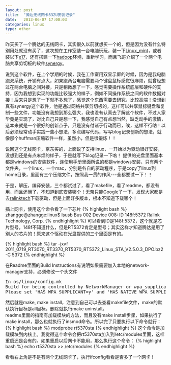 ```yaml
---
layout: post
title:  "腾达无线网卡832U安装记录"
date:   2013-06-07 17:00:03
categories: linux
type: other
---
```


昨天买了一个腾达的无线网卡，其实很久以前就想买一个的，但是因为没有什么特别用处就没有买了，这次想在工作室装一台电脑玩玩，装一下[Linux_mint]，或者装以下[e17]，还有搭建一下[hadoop]环境，重新学习，而且飞哥介绍了一个两个电脑共享剪切板的软件[synergy]。

说到这个软件，在上个学期的时候，我在工作室用双显示屏的时候，因为是我电脑跑双系统，开销有点大，如果跑两台电脑需要两个键盘鼠标感觉很麻烦，就曾经想过在两台电脑之间对接，只是稍微想了一下，感觉需要操作系统底层和硬件的支持，因为我想到实现的功能比较强大的样子，例如不同操作系统之间的软件数据对接！后来只是想了一下就不多想了，感觉这个东西需要去研究，比较高端！没想到真有synergy这个软件，他是通过网络共享剪切板的，这样可以共享鼠标键盘和复制一些文件，功能没有我想到那么强大，我也没有认真去了解这个软件，不过人家毕竟是实现了，对比自己只是想一下，我感觉自己有点想当然，缺乏动手的激情，这本来就是一个很好的创新点子，只是没有付诸于行动而已，唉，这样不行呐！以后必须经常动手实践一些小想法，多点编写代码，写写blog记录创新的想法，就像那个huffman压缩软件一样，虽然小，但是很锻炼！！

说回这个无线网卡，京东买的，上面说了支持linux，一开始以为驱动很好安装，没想到还是有点麻烦的样子，于是就写下blog记录一下咯！  提供的光盘里面基本都是windows的安装软件，连使用手册里面所说的都是windows安装，只有两个文件夹，一个linux，一个mac，分别是各自的驱动程序，于是copy了linux到home目录，里面有三个压缩文件，按照我一贯的作风---全都要试一下！！

于是，解压，编译安装，三个都试过了，看了makefile，看了readme，都没有用，而且还懵了，不知道到底安装哪个！无奈只能Google了一下，发现大家都是去[ralinktech]下载驱动，但是上面好多版本，根本不知道下载哪个！

插上网卡，使用这个命令看了一下芯片
{% highlight bash %}
zhangge@zhangge:linux$ lsusb
Bus 002 Device 008: ID 148f:5372 Ralink Technology, Corp. 
{% endhighlight %}
可以看到ID是148f:5372，这个就是芯片型号，148f不知道什么，但是RT5372肯定是型号；其实这样才知道腾达是用了别人的芯片的！原来这个驱动在光盘提供的三个里面是有的。

{% highlight bash %}
tar -jxvf 2011_0719_RT3070_RT3370_RT5370_RT5372_Linux_STA_V2.5.0.3_DPO.bz2 -C 5372
{% endhighlight %}

在Readme里面的Build Instructions有说明如果需要加入本地的network-manager支持，必须修改一个头文件  
<pre>
In os/linux/config.mk  
Build for being controlled by NetworkManager or wpa_supplicant wext functions  
Please set 'HAS_WPA_SUPPLICANT=y' and 'HAS_NATIVE_WPA_SUPPLICANT_SUPPORT=y'.
</pre>

然后就是make, make install，注意到自己可以去查看makefile文件，make的默认执行目标是all目标，删除就执行make uninstall。  
readme里面的指南有加载模块的方法，而且没有make install步骤，如果执行了make install，那么也就执行了insmod命令。所以完了只要执行以下命令就行：
{% highlight bash %}
modprobe rt5370sta
{% endhighlight %}
这个命令是加载模块到内核上。我觉得这个命令会把rt5370sta加入到/etc/modules里面，这样重启还是会有的。如果重启以后网卡不能用，那么执行这个命令：
{% highlight bash %}
echo rt5370sta >> /etc/modules
{% endhighlight %}

看看右上角是不是有两个无线网卡了，执行ifconfig看看是否多了一个网卡！


[ralinktech]: http://www.ralinktech.com/en/
[Linux_mint]: http://www.linuxmint.com/
[hadoop]: http://hadoop.apache.org/
[e17]: http://www.enlightenment.org/
[synergy]: http://synergy-foss.org/zh-cn/

